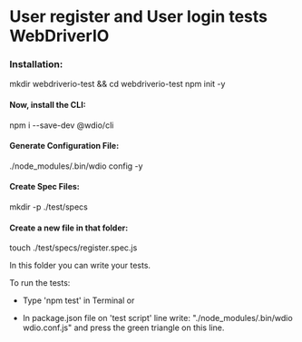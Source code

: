 # User register and User login tests WebDriverIO

### Installation:
mkdir webdriverio-test && cd webdriverio-test
npm init -y

#### Now, install the CLI:

npm i --save-dev @wdio/cli

#### Generate Configuration File:

./node_modules/.bin/wdio config -y

#### Create Spec Files:

mkdir -p ./test/specs

#### Create a new file in that folder:

touch ./test/specs/register.spec.js

In this folder you can write your tests.

To run the tests:

* Type 'npm test' in Terminal or

* In package.json file on 'test script' line write: "./node_modules/.bin/wdio wdio.conf.js" 
and press the green triangle on this line.






